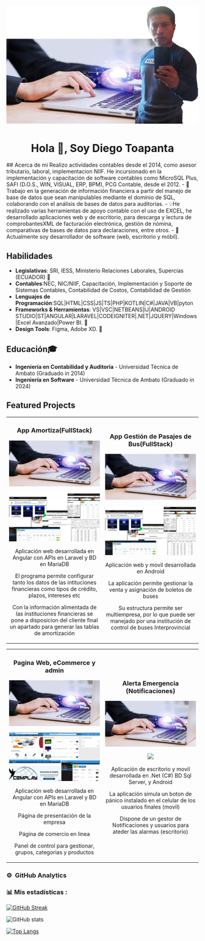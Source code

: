 <!--
**Diego89git/Diego89git** is a ✨ _special_ ✨ repository because its `README.md` (this file) appears on your GitHub profile.

Here are some ideas to get you started:

- 🔭 I’m currently working on ...
- 🌱 I’m currently learning ...
- 👯 I’m looking to collaborate on ...
- 🤔 I’m looking for help with ...
- 💬 Ask me about ...
- 📫 How to reach me: ...
- 😄 Pronouns: ...
- ⚡ Fun fact: ...
-->
<div id="header" align="center">
    <img src="fondo1.png"  />
    <h1 align="center">Hola 👋, Soy Diego Toapanta</h1>
</div>
## Acerca de mi
Realizo actividades contables desde el 2014, como asesor tributario, laboral, implementacion NIIF.
He incursionado en la implementación y capacitación de software contables como MicroSQL Plus, SAFI (D.O.S., WIN, VISUAL, ERP, BPM), PCG Contable, desde el 2012.
- 🚀Trabajo en la generación de información financiera a partir del manejo de base de datos que sean manipulables mediante el dominio de SQL, colaborando con el análisis de bases de datos para auditorías.
- 💡He realizado varias herramientas de apoyo contable con el uso de EXCEL, he desarrollado aplicaciones web y de escritorio, para descarga y lectura de comprobantesXML de facturación electrónica, gestión de nómina, comparativas de bases de datos para declaraciones, entre otros. 
- 🔧Actualmente soy desarrollador de software (web, escritorio y móbil).

## Habilidades
- **Legislativas**: SRI, IESS, Ministerio Relaciones Laborales, Supercias (ECUADOR) 🚀
- **Contables**:NEC, NIC/NIIF, Capacitación, Implementación y Soporte de Sistemas Contables, Contabilidad de Costos, Contabilidad de Gestión
- **Lenguajes de Programación**:SQL|HTML|CSS|JS|TS|PHP|KOTLIN|C#|JAVA|VB|pyton
- **Frameworks & Herramientas**: VS|VSC|NETBEANS|IJ|ANDROID STUDIO|ST|ANGULAR|LARAVEL|CODEIGNITER|.NET|JQUERY|Windows|Excel Avanzado|Power BI. 🔧
- **Design Tools**: Figma, Adobe XD. 🎨

## Educación🎓
- **Ingeniería en Contabilidad y Auditoria** - Universidad Técnica de Ambato (Graduado in 2014)
- **Ingeniería en Software** - Universidad Técnica de Ambato (Graduado in 2024)


## Featured Projects
<table>
<tr>
<td width="50%">
  <h3 align="center">App Amortiza(FullStack)</h3>
  <div align="center">
    <a href="https://github.com/Diego89git/app_amortiza.git" target="_blank"><img src="img.jpg" width="400" alt=""></a>
    <p>
      <a href="https://github.com/Diego89git/app_amortiza.git" target="_blank">
        <img src="amortizaimg.png">
      </a>
    </p>
    <p>Aplicación web desarrollada en Angular con APIs en Laravel y BD en MariaDB</p>
      <p>El programa permite configurar tanto los datos de las intituciones financieras como tipos de crédito, plazos, intereses etc</p>
      <p>Con la información alimentada de las instituciones financieras se pone a disposicion del cliente final un apartado para generar las tablas de amortización</p>
  </div>                
</td>

<td width="50%">
  <h3 align="center">App Gestión de Pasajes de Bus(FullStack)</h3>
  <div align="center">
    <a href="https://github.com/Diego89git/app_amortiza.git" target="_blank"><img src="img.jpg" width="400" alt=""></a>
    <p>
      <a href="https://github.com/Diego89git/app_amortiza.git" target="_blank">
        <img src="amortizaimg.png">
      </a>
    </p>
    <p>Aplicación web y movil desarrollada en Android</p>
      <p>La aplicación permite gestionar la venta y asignación de boletos de buses</p>
      <p>Su estructura permite ser multiempresa, por lo que puede ser manejado por una institución de control de buses Interprovincial</p>
  </div>  
</td> 
</table>   
<table>
<tr>
<td width="50%">
    <h3 align="center">Pagina Web, eCommerce y admin</h3>
  <div align="center">
    <a href="https://github.com/Diego89git/app_amortiza.git" target="_blank"><img src="img.jpg" width="400" alt=""></a>
    <p>
      <a href="https://github.com/Diego89git/app_amortiza.git" target="_blank">
        <img src="cemplayimg.png">
      </a>
    </p>
    <p>Aplicación web desarrollada en Angular con APIs en Laravel y BD en MariaDB</p>
      <p>Página de presentación de la empresa</p>
      <p>Página de comercio en linea</p>
      <p>Panel de control para gestionar, grupos, categorias y productos</p>
  </div>             
</td>

<td width="50%">
  <h3 align="center">Alerta Emergencia (Notificaciones)</h3>
  <div align="center">
    <a href="https://github.com/Diego89git/app_amortiza.git" target="_blank"><img src="img.jpg" width="400" alt=""></a>
    <p>
      <a href="https://github.com/Diego89git/app_amortiza.git" target="_blank">
        <img src="alarmaing.png">
      </a>
    </p>
    <p>Aplicación de escritorio y movil desarrollada en .Net (C#) BD Sql Server, y Android</p>
      <p>La aplicación simula un boton de pánico instalado en el celular de los usuarios finales (movil)</p>
      <p>Dispone de un gestor de Notificaciones y usuarios para ateder las alarmas (escritorio)</p>
  </div>  
</td> 
</table>   
</div>

### ⚙️ &nbsp;GitHub Analytics

### 📊 Mis estadísticas :

[![GitHub Streak](https://github-readme-streak-stats.herokuapp.com?user=Diego89git&theme=dark&hide_border=true&locale=es&mode=dayly&card_width=500)](https://git.io/streak-stats)

![GitHub stats](https://github-readme-stats.vercel.app/api?username=Diego89git&show_icons=true&theme=radical)

[![Top Langs](https://github-readme-stats.vercel.app/api/top-langs/?username=Diego89git&theme=tokyonight)](https://github.com/anuraghazra/github-readme-stats)
